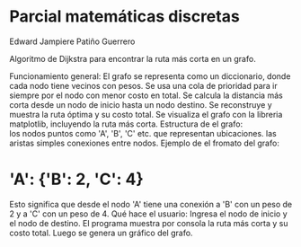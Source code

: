 ﻿# Parcial matemáticas discretas

Edward Jampiere Patiño Guerrero

Algoritmo de Dijkstra para encontrar la ruta más corta en un grafo.

Funcionamiento general:
El grafo se representa como un diccionario, donde cada nodo tiene vecinos con pesos.
Se usa una cola de prioridad para ir siempre por el nodo con menor costo en total.
Se calcula la distancia más corta desde un nodo de inicio hasta un nodo destino.
Se reconstruye y muestra la ruta óptima y su costo total.
Se visualiza el grafo con la libreria matplotlib, incluyendo la ruta más corta.
Estructura de el grafo:  
los nodos puntos como 'A', 'B', 'C' etc. que representan ubicaciones.
las aristas simples conexiones entre nodos.
Ejemplo de el fromato del grafo:

# 'A': {'B': 2, 'C': 4}

Esto significa que desde el nodo 'A' tiene una conexión a 'B' con un peso de 2 y a 'C' con un peso de 4.
Qué hace el usuario:
Ingresa el nodo de inicio y el nodo de destino.
El programa muestra por consola la ruta más corta y su costo total.
Luego se genera un gráfico del grafo.
